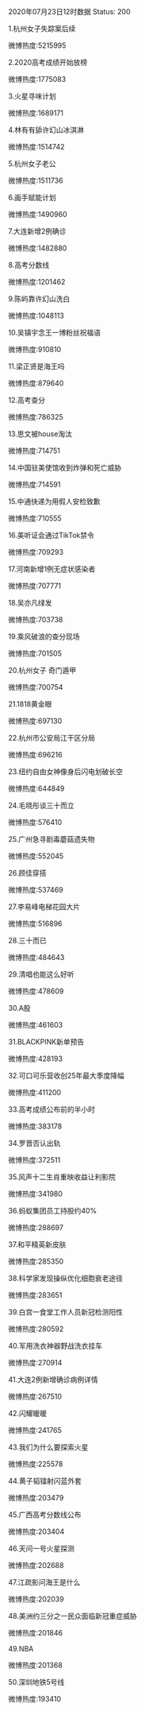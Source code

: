 2020年07月23日12时数据
Status: 200

1.杭州女子失踪案后续

微博热度:5215995

2.2020高考成绩开始放榜

微博热度:1775083

3.火星寻味计划

微博热度:1689171

4.林有有舔许幻山冰淇淋

微博热度:1514742

5.杭州女子老公

微博热度:1511736

6.画手赋能计划

微博热度:1490960

7.大连新增2例确诊

微博热度:1482880

8.高考分数线

微博热度:1201462

9.陈屿靠许幻山洗白

微博热度:1048113

10.吴镇宇念王一博粉丝祝福语

微博热度:910810

11.梁正贤是海王吗

微博热度:879640

12.高考查分

微博热度:786325

13.思文被house淘汰

微博热度:714751

14.中国驻美使馆收到炸弹和死亡威胁

微博热度:714591

15.中通快递为用假人安检致歉

微博热度:710555

16.美听证会通过TikTok禁令

微博热度:709293

17.河南新增1例无症状感染者

微博热度:707771

18.吴亦凡绿发

微博热度:703738

19.乘风破浪的查分现场

微博热度:701505

20.杭州女子 奇门遁甲

微博热度:700754

21.1818黄金眼

微博热度:697130

22.杭州市公安局江干区分局

微博热度:696216

23.纽约自由女神像身后闪电划破长空

微博热度:644849

24.毛晓彤谈三十而立

微博热度:576410

25.广州急寻剧毒蘑菇遗失物

微博热度:552045

26.顾佳穿搭

微博热度:537469

27.李易峰电梯花园大片

微博热度:516896

28.三十而已

微博热度:484643

29.清唱也能这么好听

微博热度:478609

30.A股

微博热度:461603

31.BLACKPINK新单预告

微博热度:428193

32.可口可乐营收创25年最大季度降幅

微博热度:411200

33.高考成绩公布前的半小时

微博热度:383178

34.罗晋否认出轨

微博热度:372511

35.风声十二生肖重映收益让利影院

微博热度:341980

36.蚂蚁集团员工持股约40%

微博热度:288697

37.和平精英新皮肤

微博热度:285350

38.科学家发现操纵优化细胞衰老途径

微博热度:283651

39.白宫一食堂工作人员新冠检测阳性

微博热度:280592

40.军用洗衣神器野战洗衣挂车

微博热度:270914

41.大连2例新增确诊病例详情

微博热度:267510

42.闪耀暖暖

微博热度:241765

43.我们为什么要探索火星

微博热度:225578

44.黄子韬镭射闪蓝外套

微博热度:203479

45.广西高考分数线公布

微博热度:203404

46.天问一号火星探测

微博热度:202688

47.江疏影问海王是什么

微博热度:202039

48.美洲约三分之一民众面临新冠重症威胁

微博热度:201846

49.NBA

微博热度:201368

50.深圳地铁5号线

微博热度:193410

